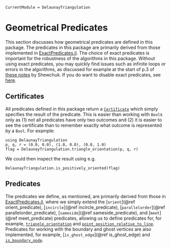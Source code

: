 ```@meta 
CurrentModule = DelaunayTriangulation
```

# Geometrical Predicates

This section discusses how geometrical predicates are defined in this package. The predicates in this package are primarily derived from those implemented in [ExactPredicates.jl](https://github.com/lairez/ExactPredicates.jl). The choice of exact predicates is important for the robustness of the algorithms in this package. Without using exact predicates, you may quickly find issues such as infinite loops or errors in the algorithms, as discussed for example at the start of p.3 of [these notes](https://perso.uclouvain.be/jean-francois.remacle/LMECA2170/robnotes.pdf) by Shewchuk. If you do want to disable exact predicates, see [here](disabling_ea.md).

## Certificates 

All predicates defined in this package return a [`Certificate`](@ref) which simply specifies the result of the predicate. This is easier than working with `Bool`s only as (1) not all predicates have only two outcomes and (2) it is easier to see the certificate than to remember exactly what outcome is represented by a `Bool`. For example:

```@example certex 
using DelaunayTriangulation
p, q, r = (0.0, 0.0), (1.0, 0.0), (0.0, 1.0)
flag = DelaunayTriangulation.triangle_orientation(p, q, r)
```

We could then inspect the result using e.g.

```@example certex 
DelaunayTriangulation.is_positively_oriented(flag)
```

## Predicates

The predicates we define, as mentioned, are primarily derived from those in [ExactPredicates.jl](https://github.com/lairez/ExactPredicates.jl), where we simply extend the [`orient`](@ref orient_predicate), [`incircle`](@ref incircle_predicate), [`parallelorder`](@ref parallelorder_predicate), [`sameside`](@ref sameside_predicate), and [`meet`](@ref meet_predicate) predicates, allowing us to define predicates for, for example, [`triangle_orientation`](@ref) and [`point_position_relative_to_line`](@ref). Predicates for working with the boundary and ghost vertices are also implemented, for example, [`is_ghost_edge`](@ref is_ghost_edge) and [`is_boundary_node`](@ref).